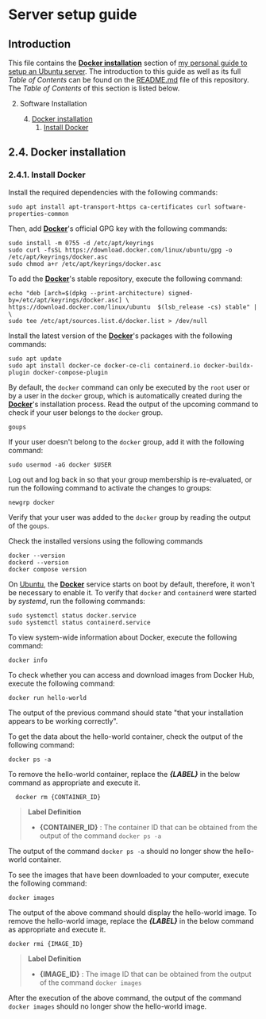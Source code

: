 # Server setup guide

## Introduction

This file contains the **[Docker installation](https://www.digitalocean.com/community/tutorials/how-to-install-and-use-docker-on-ubuntu-22-04)** section of [my personal guide to setup an Ubuntu server](https://github.com/EnduranceCode/server-setup-guide). The introduction to this guide as well as its full *Table of Contents* can be found on the [README.md](./README.md) file of this repository. The *Table of Contents* of this section is listed below.

2. Software Installation

    4. [Docker installation](./02-04-docker-installation.md)
        1. [Install Docker](#241-install-docker)

## 2.4. Docker installation

### 2.4.1. Install Docker

Install the required dependencies with the following commands:

    sudo apt install apt-transport-https ca-certificates curl software-properties-common

Then, add [**Docker**](https://www.docker.com/)'s official GPG key with the following commands:

    sudo install -m 0755 -d /etc/apt/keyrings
    sudo curl -fsSL https://download.docker.com/linux/ubuntu/gpg -o /etc/apt/keyrings/docker.asc
    sudo chmod a+r /etc/apt/keyrings/docker.asc

To add the [**Docker**](https://www.docker.com/)'s stable repository, execute the following command:

    echo "deb [arch=$(dpkg --print-architecture) signed-by=/etc/apt/keyrings/docker.asc] \
    https://download.docker.com/linux/ubuntu  $(lsb_release -cs) stable" | \
    sudo tee /etc/apt/sources.list.d/docker.list > /dev/null

Install the latest version of the [**Docker**](https://www.docker.com/)'s packages with the following commands:

    sudo apt update
    sudo apt install docker-ce docker-ce-cli containerd.io docker-buildx-plugin docker-compose-plugin

By default, the `docker` command can only be executed by the `root` user or by a user in the `docker` group, which is automatically created during the [**Docker**](https://www.docker.com/)'s installation process. Read the output of the upcoming command to check if your user belongs to the `docker` group.

    goups

 If your user doesn't belong to the `docker` group, add it with the following command:

    sudo usermod -aG docker $USER

Log out and log back in so that your group membership is re-evaluated, or run the following command to activate the changes to groups:

    newgrp docker

Verify that your user was added to the `docker` group by reading the output of the `goups`.

Check the installed versions using the following commands

    docker --version
    dockerd --version
    docker compose version

On [Ubuntu](https://ubuntu.com/), the [**Docker**](https://www.docker.com/) service starts on boot by default, therefore, it won't be necessary to enable it. To verify that `docker` and `containerd` were started by *systemd*, run the following commands:

    sudo systemctl status docker.service
    sudo systemctl status containerd.service

To view system-wide information about Docker, execute the following command:

    docker info

To check whether you can access and download images from Docker Hub, execute the following command:

    docker run hello-world

The output of the previous command should state "that your installation appears to be working correctly".

To get the data about the hello-world container, check the output of the following command:

    docker ps -a

To remove the hello-world container, replace the ***{LABEL}*** in the below command as appropriate and execute it.

      docker rm {CONTAINER_ID}

> **Label Definition**
>
> + **{CONTAINER_ID}** : The container ID that can be obtained from the output of the command `docker ps -a`

The output of the command `docker ps -a` should no longer show the hello-world container.

To see the images that have been downloaded to your computer, execute the following command:

    docker images

The output of the above command should display the hello-world image. To remove the hello-world image, replace the ***{LABEL}*** in the below command as appropriate and execute it.

    docker rmi {IMAGE_ID}

> **Label Definition**
>
> + **{IMAGE_ID}** : The image ID that can be obtained from the output of the command `docker images`

After the execution of the above command, the output of the command `docker images` should no longer show the hello-world image.
